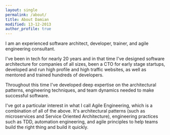 ```yaml
---
layout: single
permalink: /about/
title: About Damian
modified: 13-12-2013
author_profile: true
---
```



I am an experienced software architect, developer, trainer, and agile engineering consultant.

I've been in tech for nearly 20 years and in that time I've designed software architecture for companies of all sizes, been a CTO for early stage startups, developed and run high profile and high traffic websites, as well as mentored and trained hundreds of developers.

Throughout this time I've developed deep expertise on the architectural patterns, engineering techniques, and team dynamics needed to make successful software.

I've got a particular interest in what I call Agile Engineering, which is a combination of all of the above. It's architectural patterns (such as microservices and Service Oriented Architecture), engineering practices such as TDD, automation engineering, and agile principles to help teams build the right thing and build it quickly.





